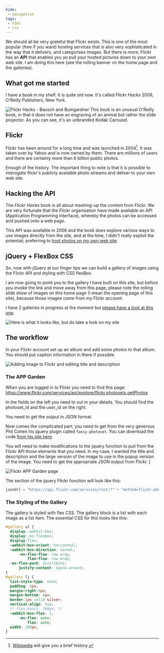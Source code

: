 ```yaml
---
hide:
 - navigation
tags: 
 - html
 - css
---
```


We should all be very grateful that Flickr exists. This is one of the most popular (free if you want) hosting services that is also very sophisticated in the way that it delivers, and categorises images. But there is more; Flickr has an **API** that enables you yo pull your hosted pictures down to your own web site. I am doing this here (see the rolling banner on the home page and the galleries).

## What got me started

I have a book in my shelf. It is quite old now. It's called *Flickr Hacks* 2006, O'Reilly Publishers, New York.

![Flickr Hacks - Bausch and Bumgardner](Screenshot_2018-01-14_19.30.52.png)
This book is an unusual O'Reilly book, in that it does not have an engraving of an animal but rather the slide projector. As you can see, it's an unbranded Kodak Carousel.

## Flickr

Flickr has been around for a long time and was launched in 2004[^1]. It was taken over by Yahoo and is now owned by them. There are millions of users and there are certainly more than 6 billion public photos.

Enough of the history. The important thing to note is that it is possible to *interogate* flickr's publicly available photo streams and deliver to your own web site.

## Hacking the API

The _Flickr Hacks_ book is all about mashing-up the content from Flickr. We are very fortunate that the Flickr organisation have made available an API (Application Programming Interface), whereby the photos can be accessed and pushed onto a web page.

This API was available in 2006 and the book does explore various ways to use images directly from the site, and at the time, I didn't really exploit the potential; preferring to [host photos on my own web site][fe9df4dd].

  [fe9df4dd]: http://www.pagetoscreen.net/lens/category/76 "Take a look at some over on pagetoscreen.net"

## jQuery + FlexBox CSS

So, now with jQuery at our finger tips we can build a gallery of images using the Flickr API and styling with CSS flexBox.

I am now going to point you to the gallery I have built on this site, but before you invoke the link and move away from this page, please note the rolling slide show of images on this home page (I mean the opening page of this site), because those images come from my Flickr account.

I have 2 galleries in progress at the moment but [please have a look at this one][0fadd0bb].

  [0fadd0bb]: https://publisha.github.io/galleries/bookimages/ "Gallery built from Flickr"

[^1]: [Wikipedia][92be4fb2] will give you a brief history.

  [92be4fb2]: https://en.wikipedia.org/wiki/Flickr "Have a look at Wikipedia and make a donation while you're there."

![Here is what it looks like, but do take a look on my site](imagegalleryscreen.png)

## The workflow

  In your Flickr account set up an album and add some photos to that album. You should put caption information in there if possible.

![Adding image to Flickr and editing title and description](addingimagetoflickrealbum.png)

### The APP Garden

When you are logged in to Flickr you need to find this page:
https://www.flickr.com/services/api/explore/flickr.photosets.getPhotos

In the fields on the left you need to out in your details. You should find the photoset_id and the user_id on the right.

You need to get the output in JSON format.

Now comes the complicated part; you need to get from the very generous Phil Cohen his jquery plugin called `fancy-photoset`. You can download the code [from his site here][15f2a032].

  [15f2a032]: http://phlippers.net/fancy-photoset/ "a jquery plugin"

You will need to make modifications to the jquery function to pull from the Flickr API those elements that you need. In my case, I wanted the title and description and the large version of the image to use in the popup version of the image. You need to get the appropriate JSON output from Flickr.
]

![Flickr APP Garden page](flickreAPI2JSON.png)

The section of the jquery Flickr function will look like this:

```javascript
jsonUrl = "https://api.flickr.com/services/rest/?" + "method=flickr.photosets.getPhotos&" + ("api_key=" + options.apiKey + "&") + ("photoset_id=" + options.photosetId + "&") + ("user_id=" + options.flickrId + "&") + "extras=description,url_sq,url_t,url_s,url_m,url_o&" + "format=json&jsoncallback=?";
```

### The Styling of the Gallery

The gallery is styled with flex CSS. The gallery block is a list with each image as a list item.  The essential CSS for this looks like this:

```css
#gallery ul {
  display:-webkit-box;
  display:-ms-flexbox;
  display:flex;
  -webkit-box-orient: horizontal;
  -webkit-box-direction: normal;
      -ms-flex-flow: row wrap;
          flex-flow: row wrap;
  -ms-flex-pack: distribute;
      justify-content: space-around;
}
#gallery li {
  list-style-type: none;
  padding: 8px;
  margin-right:6px;
  margin-bottom: 6px;
  border:1px solid silver;
  vertical-align: top;
  /* flex-basis: 200px; */
  -webkit-box-flex: 1;
      -ms-flex: auto;
          flex: auto;
  width: 200px;
}
```

